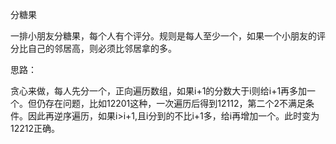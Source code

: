 分糖果

一排小朋友分糖果，每个人有个评分。规则是每人至少一个，如果一个小朋友的评分比自己的邻居高，则必须比邻居拿的多。



思路：

贪心来做，每人先分一个，正向遍历数组，如果i+1的分数大于i则给i+1再多加一个。但仍存在问题，比如12201这种，一次遍历后得到12112，第二个2不满足条件。因此再逆序遍历，如果i>i+1,且i分到的不比i+1多，给i再增加一个。此时变为12212正确。